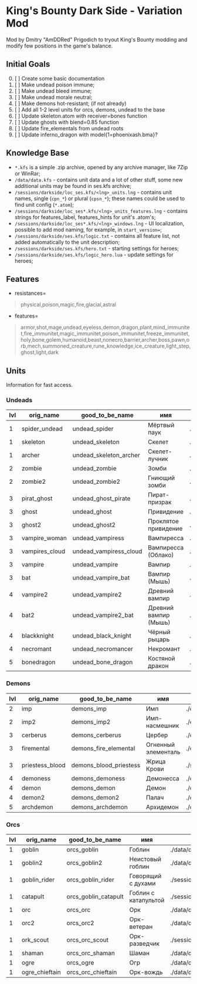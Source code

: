 # King's Bounty Dark Side - Variation Mod
 Mod by Dmitry "AmDDRed" Prigodich to tryout King's Bounty modding and modify few positions in the game's balance.

## Initial Goals
0. [ ] Create some basic documentation
1. [ ] Make undead poison immune;
2. [ ] Make undead bleed immune;
3. [ ] Make undead morale neutral;
4. [ ] Make demons hot-resistant; (if not already)
5. [ ] Add all 1-2 level units for orcs, demons, undead to the base
6. [ ] Update skeleton.atom with receiver=bones function
7. [ ] Update ghosts with blend=0.85 function
8. [ ] Update fire_elementals from undead roots
9. [ ] Update inferno_dragon with model{1=phoenixash.bma}?

## Knowledge Base
- `*.kfs` is a simple .zip archive, opened by any archive manager, like 7Zip or WinRar;
- `/data/data.kfs` - contains unit data and a lot of other stuff, some new additional units may be found in ses.kfs archive;
- `/sessions/darkside/loc_ses.kfs/<lng>_units.lng` - contains unit names, single (`cpn_*`) or plural (`cpsn_*`); these names could be used to find unit config (`*.atom`);
- `/sessions/darkside/loc_ses*.kfs/<lng>_units_features.lng` - contains strings for features_label, features_hints for unit's .atom's;
- `/sessions/darkside/loc_ses*.kfs/<lng>_windows.lng` - UI localization, possible to add mod naming, for example, in `start_version=`;
- `/sessions/darkside/ses.kfs/logic.txt` - contains all feature list, not added automatically to the unit description;
- `/sessions/darkside/ses.kfs/hero.txt` - starting settings for heroes;
- `/sessions/darkside/ses.kfs/logic_hero.lua` - update settings for heroes;

## Features
- resistances=
> physical,poison,magic,fire,glacial,astral

- features=
> armor,shot,mage,undead,eyeless,demon,dragon,plant,mind_immunitet,fire_immunitet,magic_immunitet,poison_immunitet,freeze_immunitet,holy,bone,golem,humanoid,beast,nonecro,barrier,archer,boss,pawn,orb,mech,summoned_creature,rune_knowledge,ice_creature,light_step,ghost,light,dark

## Units
Information for fast access.

### Undeads
| lvl   | orig_name         | good_to_be_name         | имя                     | path |
| - | - | - | - | - |
| 1     | spider_undead     | undead_spider           | Мёртвый паук            | ./data/data.kfs   |
| 1     | skeleton          | undead_skeleton         | Скелет                  | ./data/data.kfs   |
| 1     | archer            | undead_skeleton_archer  | Скелет-лучник           | ./data/data.kfs   |
| 2     | zombie            | undead_zombie           | Зомби                   | ./data/data.kfs   |
| 2     | zombie2           | undead_zombie2          | Гниющий зомби           | ./data/data.kfs   |
| 3     | pirat_ghost       | undead_ghost_pirate     | Пират-призрак           | ./data/data.kfs   |
| 3     | ghost             | undead_ghost            | Привидение              | ./data/data.kfs   |
| 3     | ghost2            | undead_ghost2           | Проклятое привидение    | ./data/data.kfs   |
| 3     | vampire_woman     | undead_vampiress        | Вампиресса              | ./session/darkside/ses.kfs |
| 3     | vampires_cloud    | undead_vampiress_cloud  | Вампиресса (Облако)     | ./session/darkside/ses.kfs |
| 3     | vampire           | undead_vampire          | Вампир                  | ./data/data.kfs   |
| 3     | bat               | undead_vampire_bat      | Вампир (Мышь)           | ./data/data.kfs   |
| 4     | vampire2          | undead_vampire2         | Древний вампир          | ./data/data.kfs   |
| 4     | bat2              | undead_vampire2_bat     | Древний вампир (Мышь)   | ./data/data.kfs   |
| 4     | blackknight       | undead_black_knight     | Чёрный рыцарь           | ./session/darkside/ses.kfs |
| 4     | necromant         | undead_necromancer      | Некромант               | ./data/data.kfs   |
| 5     | bonedragon        | undead_bone_dragon      | Костяной дракон         | ./data/data.kfs   |

### Demons
| lvl   | orig_name         | good_to_be_name         | имя                     | path              |
| ----- | ----------------- | ----------------------- | ----------------------- | ----------------- |
| 2     | imp               | demons_imp             | Имп                   | ./data/data.kfs   |
| 2     | imp2              | demons_imp2            | Имп-насмешник         | ./data/data.kfs   |
| 3     | cerberus          | demons_cerberus        | Цербер                | ./data/data.kfs   |
| 3     | firemental        | demons_fire_elemental  | Огненный элементаль   | ./data/data.kfs   |
| 3     | priestess_blood   | demons_blood_priestess | Жрица Крови           | ./session/darkside/ses.kfs |
| 4     | demoness          | demons_demoness        | Демонесса             | ./data/data.kfs   |
| 4     | demon             | demons_demon           | Демон                 | ./data/data.kfs   |
| 4     | demon2            | demons_demon2          | Палач                 | ./data/data.kfs   |
| 5     | archdemon         | demons_archdemon       | Архидемон             | ./data/data.kfs   |

### Orcs
| lvl   | orig_name         | good_to_be_name         | имя                     | path              |
| ----- | ----------------- | ----------------------- | ----------------------- | ----------------- |
| 1     | goblin            | orcs_goblin           | Гоблин                | ./data/data.kfs   |
| 1     | goblin2           | orcs_goblin2          | Неистовый гоблин      | ./data/data.kfs   |
| 1     | goblin_rider      | orcs_goblin_rider     | Говорящий с духами    | ./session/darkside/ses.kfs |
| 1     | catapult          | orcs_goblin_catapult  | Гоблин с катапультой  | ./session/darkside/ses.kfs |
| 1     | orc               | orcs_orc              | Орк                   | ./data/data.kfs   |
| 1     | orc2              | orcs_orc2             | Орк-ветеран           | ./data/data.kfs   |
| 1     | ork_scout         | orcs_orc_scout        | Орк-разведчик         | ./session/darkside/ses.kfs |
| 1     | shaman            | orcs_orc_shaman       | Шаман                 | ./data/data.kfs   |
| 1     | ogre              | orcs_ogre             | Огр                   | ./data/data.kfs   |
| 1     | ogre_chieftain    | orcs_orc_chieftain    | Орк-вождь             | ./data/data.kfs   |
